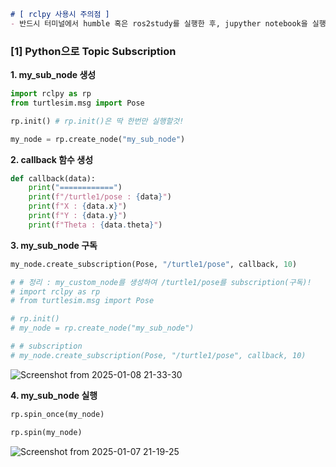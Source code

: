 ```markdown
# [ rclpy 사용시 주의점 ]
- 반드시 터미널에서 humble 혹은 ros2study를 실행한 후, jupyther notebook을 실행하여야지 rclpy를 인식한다!!
```

### **[1] Python으로 Topic Subscription**

**1. my_sub_node 생성**

```python
import rclpy as rp
from turtlesim.msg import Pose
```

```python
rp.init() # rp.init()은 딱 한번만 실행할것!
```

```python
my_node = rp.create_node("my_sub_node")
```

**2. callback 함수 생성**

```python
def callback(data):
    print("============")
    print(f"/turtle1/pose : {data}")
    print(f"X : {data.x}")
    print(f"Y : {data.y}")
    print(f"Theta : {data.theta}")
```

**3. my_sub_node 구독**

```python
my_node.create_subscription(Pose, "/turtle1/pose", callback, 10)
```

```python
# # 정리 : my_custom_node를 생성하여 /turtle1/pose를 subscription(구독)!
# import rclpy as rp
# from turtlesim.msg import Pose

# rp.init()
# my_node = rp.create_node("my_sub_node")

# # subscription
# my_node.create_subscription(Pose, "/turtle1/pose", callback, 10)
```
![Screenshot from 2025-01-08 21-33-30](https://github.com/user-attachments/assets/fd4a90e6-254d-4fcd-9405-dfea0b69373e)



**4. my_sub_node 실행**

```python
rp.spin_once(my_node)
```

```python
rp.spin(my_node)
```

![Screenshot from 2025-01-07 21-19-25](https://github.com/user-attachments/assets/c4857f8b-c8fb-485c-a3bd-15eaebd6638f)






